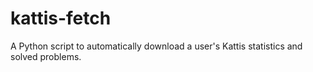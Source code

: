 # kattis-fetch
A Python script to automatically download a user's Kattis statistics and solved problems.
